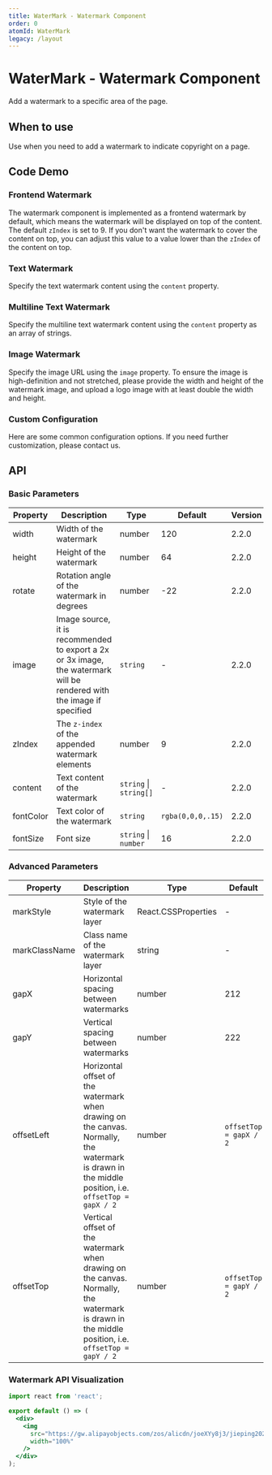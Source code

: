 ```yaml
---
title: WaterMark - Watermark Component
order: 0
atomId: WaterMark
legacy: /layout
---
```


# WaterMark - Watermark Component

Add a watermark to a specific area of the page.

## When to use

Use when you need to add a watermark to indicate copyright on a page.

## Code Demo

### Frontend Watermark

The watermark component is implemented as a frontend watermark by default, which means the watermark will be displayed on top of the content. The default `zIndex` is set to 9. If you don't want the watermark to cover the content on top, you can adjust this value to a value lower than the `zIndex` of the content on top.

<code src="./demos/frontend.tsx" ></code>

### Text Watermark

Specify the text watermark content using the `content` property.

<code src="./demos/text.tsx" ></code>

### Multiline Text Watermark

Specify the multiline text watermark content using the `content` property as an array of strings.

<code src="./demos/textRows.tsx" ></code>

### Image Watermark

Specify the image URL using the `image` property. To ensure the image is high-definition and not stretched, please provide the width and height of the watermark image, and upload a logo image with at least double the width and height.

<code src="./demos/image.tsx" ></code>

### Custom Configuration

Here are some common configuration options. If you need further customization, please contact us.

<code src="./demos/custom.tsx" background="var(--main-bg-color)"></code>

## API

### Basic Parameters

| Property  | Description                                                                                                            | Type                   | Default           | Version |
| --------- | ---------------------------------------------------------------------------------------------------------------------- | ---------------------- | ----------------- | ------- |
| width     | Width of the watermark                                                                                                 | number                 | 120               | 2.2.0   |
| height    | Height of the watermark                                                                                                | number                 | 64                | 2.2.0   |
| rotate    | Rotation angle of the watermark in degrees                                                                             | number                 | -22               | 2.2.0   |
| image     | Image source, it is recommended to export a 2x or 3x image, the watermark will be rendered with the image if specified | `string`               | -                 | 2.2.0   |
| zIndex    | The `z-index` of the appended watermark elements                                                                       | number                 | 9                 | 2.2.0   |
| content   | Text content of the watermark                                                                                          | `string` \| `string[]` | -                 | 2.2.0   |
| fontColor | Text color of the watermark                                                                                            | `string`               | `rgba(0,0,0,.15)` | 2.2.0   |
| fontSize  | Font size                                                                                                              | `string` \| `number`   | 16                | 2.2.0   |

### Advanced Parameters

| Property      | Description                                                                                                                                         | Type                | Default                | Version |
| ------------- | --------------------------------------------------------------------------------------------------------------------------------------------------- | ------------------- | ---------------------- | ------- |
| markStyle     | Style of the watermark layer                                                                                                                        | React.CSSProperties | -                      | 2.3.0   |
| markClassName | Class name of the watermark layer                                                                                                                   | string              | -                      | 2.3.0   |
| gapX          | Horizontal spacing between watermarks                                                                                                               | number              | 212                    | 2.4.0   |
| gapY          | Vertical spacing between watermarks                                                                                                                 | number              | 222                    | 2.4.0   |
| offsetLeft    | Horizontal offset of the watermark when drawing on the canvas. Normally, the watermark is drawn in the middle position, i.e. `offsetTop = gapX / 2` | number              | `offsetTop = gapX / 2` | 2.4.0   |
| offsetTop     | Vertical offset of the watermark when drawing on the canvas. Normally, the watermark is drawn in the middle position, i.e. `offsetTop = gapY / 2`   | number              | `offsetTop = gapY / 2` | 2.4.0   |

### Watermark API Visualization

```jsx | inline
import react from 'react';

export default () => (
  <div>
    <img
      src="https://gw.alipayobjects.com/zos/alicdn/joeXYy8j3/jieping2021-01-11%252520xiawu4.47.15.png"
      width="100%"
    />
  </div>
);
```
